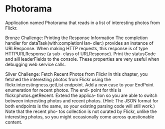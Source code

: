 # Photorama
Application named Photorama that reads in a list of interesting photos from Flickr. 

Bronze Challenge: Printing the Response Information
The completion handler for dataTask(with:completionHan‐ dler:) provides an instance of URLResponse. When making HTTP requests, this response is of type HTTPURLResponse (a sub- class of URLResponse).
Print the statusCode and allHeaderFields to the console. These properties are very useful when debugging web service calls.

Silver Challenge: Fetch Recent Photos from Flickr
In this chapter, you fetched the interesting photos from Flickr using the flickr.interestingness.getList endpoint. Add a new case to your EndPoint enumeration for recent photos. The end- point for this is flickr.photos.getRecent. Extend the applica- tion so you are able to switch between interesting photos and recent photos. (Hint: The JSON format for both endpoints is the same, so your existing parsing code will still work.) Note that the recent pho- tos collection is not curated by Flickr, unlike the interesting photos, so you might occasionally come across questionable content.
